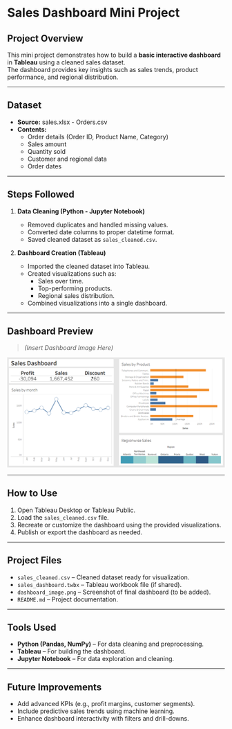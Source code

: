 # Sales Dashboard Mini Project

## Project Overview
This mini project demonstrates how to build a **basic interactive dashboard** in **Tableau** using a cleaned sales dataset.  
The dashboard provides key insights such as sales trends, product performance, and regional distribution.

---

## Dataset
- **Source:** sales.xlsx - Orders.csv  
- **Contents:**  
  - Order details (Order ID, Product Name, Category)  
  - Sales amount  
  - Quantity sold  
  - Customer and regional data  
  - Order dates  

---

## Steps Followed
1. **Data Cleaning (Python - Jupyter Notebook)**
   - Removed duplicates and handled missing values.
   - Converted date columns to proper datetime format.
   - Saved cleaned dataset as `sales_cleaned.csv`.

2. **Dashboard Creation (Tableau)**
   - Imported the cleaned dataset into Tableau.
   - Created visualizations such as:
     - Sales over time.
     - Top-performing products.
     - Regional sales distribution.
   - Combined visualizations into a single dashboard.

---

## Dashboard Preview
> *(Insert Dashboard Image Here)*  

![Dashboard Preview](images/image.png)

---

## How to Use
1. Open Tableau Desktop or Tableau Public.
2. Load the `sales_cleaned.csv` file.
3. Recreate or customize the dashboard using the provided visualizations.
4. Publish or export the dashboard as needed.

---

## Project Files
- `sales_cleaned.csv` – Cleaned dataset ready for visualization.
- `sales_dashboard.twbx` – Tableau workbook file (if shared).
- `dashboard_image.png` – Screenshot of final dashboard (to be added).
- `README.md` – Project documentation.

---

## Tools Used
- **Python (Pandas, NumPy)** – For data cleaning and preprocessing.
- **Tableau** – For building the dashboard.
- **Jupyter Notebook** – For data exploration and cleaning.

---

## Future Improvements
- Add advanced KPIs (e.g., profit margins, customer segments).
- Include predictive sales trends using machine learning.
- Enhance dashboard interactivity with filters and drill-downs.
